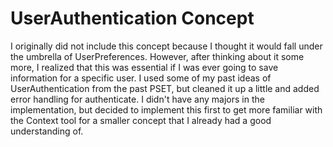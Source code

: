 # UserAuthentication Concept

I originally did not include this concept because I thought it would fall under the umbrella of UserPreferences. However, after thinking about it some more, I realized that this was essential if I was ever going to save information for a specific user. I used some of my past ideas of UserAuthentication from the past PSET, but cleaned it up a little and added error handling for authenticate. I didn't have any majors in the implementation, but decided to implement this first to get more familiar with the Context tool for a smaller concept that I already had a good understanding of.